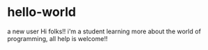 # hello-world
a new user
Hi folks!! i'm a student learning more about the world of programming, all help is welcome!!
